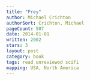 ```yaml
---
title: "Prey"
author: Michael Crichton
authorSort: Crichton, Michael
pageCount: 507
date: 2014-01-01
written: 2002
stars: 3
layout: post
category: book
tags: read unreviewed scifi
mapping: USA, North America
---
```

